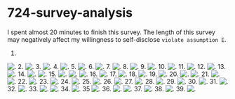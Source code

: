 # 724-survey-analysis
I spent almost 20 minutes to finish this survey. The length of this survey may negatively affect my willingness to self-disclose `violate assumption E`.

1.
![.](./image/1.png)
2.
![.](./image/2.png)
3.
![.](./image/3.png)
4.
![.](./image/4.png)
5.
![.](./image/5.png)
6.
![.](./image/6.png)
7.
![.](./image/7.png)
8.
![.](./image/8.png)
9.
![.](./image/9.png)
10.
![.](./image/10.png)
11.
![.](./image/11.png)
12.
![.](./image/12.png)
13.
![.](./image/13.png)
14.
![.](./image/14.png)
![.](./image/14-2.png)
15.
![.](./image/15.png)
![.](./image/15-2.png)
![.](./image/15-3.png)
16.
![.](./image/16.png)
17.
![.](./image/17.png)
18.
![.](./image/18.png)
19.
![.](./image/19.png)
20.
![.](./image/20.png)
![.](./image/20-2.png)
21.
![.](./image/21.png)
![.](./image/21-2.png)
22.
![.](./image/22.png)
23.
![.](./image/23.png)
24.
![.](./image/24.png)
25.
![.](./image/25.png)
26.
![.](./image/26.png)
27.
![.](./image/27.png)
28.
![.](./image/28.png)
29.
![.](./image/29.png)
30.
![.](./image/30.png)
31.
![.](./image/31.png)
32.
![.](./image/32.png)
33.
![.](./image/33.png)
![.](./image/33-2.png)
34.
![.](./image/34.png)
35
![.](./image/35.png)
36.
![.](./image/36.png)
![.](./image/36-2.png)
37.
![.](./image/37.png)
38.
![.](./image/38.png)
39.
![.](./image/39.png)
